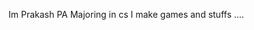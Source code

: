 Im Prakash PA
Majoring in cs
I make games and stuffs ....


<!---
prototypesDeprakash/prototypesDeprakash is a ✨ special ✨ repository because its `README.md` (this file) appears on your GitHub profile.
You can click the Preview link to take a look at your changes.
--->
